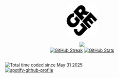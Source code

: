 <!-- https://github.com/imgrej/imgrej/README.md -->
<br>

<div align="center">
  <picture>
    <source media="(prefers-color-scheme: dark)" srcset="assets/img/logo_dark.svg">
    <source media="(prefers-color-scheme: light)" srcset="assets/img/logo_light.svg">
    <img alt="Logo" src="assets/img/logo.svg" width="100" height="100"/>
  </picture>
</div>

<br>

<div align="center">
  <img src="http://github-profile-summary-cards.vercel.app/api/cards/profile-details?username=imgrej&theme=transparent" />
  <br>
  <a href="https://git.io/streak-stats"><img src="https://streak-stats.demolab.com?user=imgrej&theme=transparent&hide_border=true&date_format=j%20M%5B%20Y%5D&mode=weekly&card_width=512&card_height=128" alt="GitHub Streak" /></a>
  <a href="https://github.com/anuraghazra/github-readme-stats"><img src="https://github-readme-stats.vercel.app/api/top-langs/?username=imgrej&layout=compact&theme=transparent&langs_count=6&hide_border=true&card_width=128&card_height=128" alt="GitHub Stats" /></a>
</div>

<br>

<a href="https://wakatime.com/@607365a6-04db-4e6c-9512-cc26fc2a3435"><img src="https://wakatime.com/badge/user/607365a6-04db-4e6c-9512-cc26fc2a3435.svg" alt="Total time coded since May 31 2025" /></a>
<br>
<a href="https://spotify-github-profile.kittinanx.com/api/view?uid=1110226058&redirect=true">
  <img src="https://spotify-github-profile.kittinanx.com/api/view?uid=1110226058&cover_image=true&theme=natemoo-re&show_offline=false&background_color=121212&interchange=false&bar_color=53b14f&bar_color_cover=false" alt="spotify-github-profile"/>
</a>
